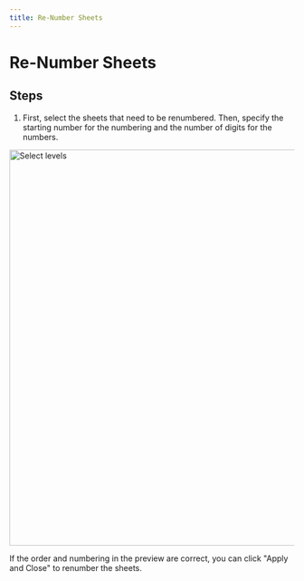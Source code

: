 ```yaml
---
title: Re-Number Sheets
---
```


# Re-Number Sheets

## Steps
1. First, select the sheets that need to be renumbered. Then, specify the starting number for the numbering and the number of digits for the numbers.

<img src="https://pars-bim.github.io/docs/Assets/Re-Number-Sheets.jpg" alt="Select levels" width="700">

If the order and numbering in the preview are correct, you can click "Apply and Close" to renumber the sheets.
